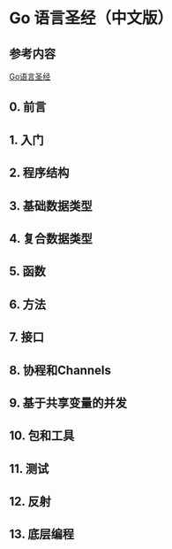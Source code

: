 # Go 语言圣经（中文版）
## 参考内容
[Go语言圣经](https://wizardforcel.gitbooks.io/gopl-zh/)

## 0. 前言

## 1. 入门
## 2. 程序结构
## 3. 基础数据类型
## 4. 复合数据类型
## 5. 函数
## 6. 方法
## 7. 接口
## 8. 协程和Channels
## 9. 基于共享变量的并发
## 10. 包和工具
## 11. 测试
## 12. 反射
## 13. 底层编程




